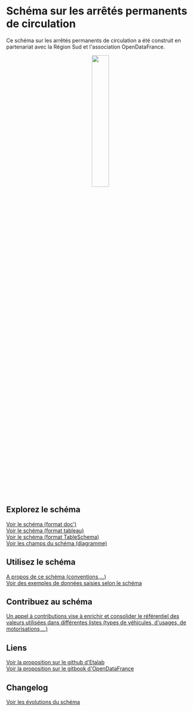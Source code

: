 # Schéma sur les arrêtés permanents de circulation

Ce schéma sur les arrêtés permanents de circulation a été construit en partenariat avec la Région Sud et l'association OpenDataFrance.
<br>
<p align=center>
<img src=https://gblobscdn.gitbook.com/spaces%2F-M8umwbbnQtktzDT0-5_%2Favatar-rectangle-1591200295956.png?alt=media width='30%'>
</p>

## Explorez le schéma
[Voir le schéma (format doc')](schema-page.md)  
[Voir le schéma (format tableau)](schema-table.md)  
[Voir le schéma (format TableSchema)](schema.json)  
[Voir les champs du schéma (diagramme)](https://raw.githubusercontent.com/CEREMA/schema-arrete-circulation/master/arrete-permanent-circulation.png) 

## Utilisez le schéma
[A propos de ce schéma (conventions,...)](A-PROPOS.md)  
[Voir des exemples de données saisies selon le schéma](EXEMPLES.md)

## Contribuez au schéma
[Un appel à contributions vise à enrichir et consolider le référentiel des valeurs utilisées dans différentes listes (types de véhicules, d'usages, de motorisations,...)
](https://forms.gle/vUALzEDQqRsY2NgG9)

## Liens
[Voir la proposition sur le github d'Etalab](https://github.com/etalab/schema.data.gouv.fr/issues/157)  
[Voir la proposition sur le gitbook d'OpenDataFrance](https://opendatafrance.gitbook.io/fablog/territoires/chantiers/partage-des-donnees/standardisation/arretes-de-circulation)  
## Changelog
[Voir les évolutions du schéma](CHANGELOG.md)
